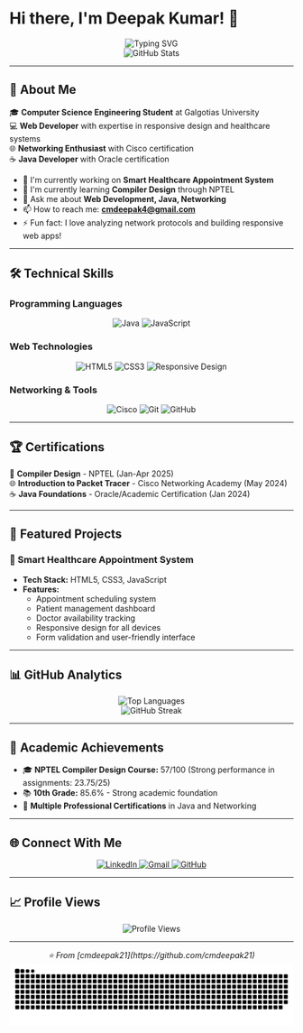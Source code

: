 # Hi there, I'm Deepak Kumar! 👋

<div align="center">
  <img src="https://readme-typing-svg.herokuapp.com?font=Fira+Code&size=30&pause=1000&color=36BCF7&center=true&vCenter=true&width=600&lines=Computer+Science+Student;Web+Developer;Java+Programmer;Networking+Enthusiast;Always+Learning+New+Things!" alt="Typing SVG" />
</div>

<div align="center">
  <img src="https://github-readme-stats.vercel.app/api?username=cmdeepak21&show_icons=true&theme=radical&hide_border=true&count_private=true" alt="GitHub Stats" />
</div>

---

## 🚀 About Me

🎓 **Computer Science Engineering Student** at Galgotias University  
💻 **Web Developer** with expertise in responsive design and healthcare systems  
🌐 **Networking Enthusiast** with Cisco certification  
☕ **Java Developer** with Oracle certification  

- 🔭 I'm currently working on **Smart Healthcare Appointment System**
- 🌱 I'm currently learning **Compiler Design** through NPTEL
- 💬 Ask me about **Web Development, Java, Networking**
- 📫 How to reach me: **cmdeepak4@gmail.com**
- ⚡ Fun fact: I love analyzing network protocols and building responsive web apps!

---

## 🛠️ Technical Skills

### Programming Languages
<div align="center">
  <img src="https://img.shields.io/badge/Java-ED8B00?style=for-the-badge&logo=openjdk&logoColor=white" alt="Java" />
  <img src="https://img.shields.io/badge/JavaScript-F7DF1E?style=for-the-badge&logo=javascript&logoColor=black" alt="JavaScript" />
</div>

### Web Technologies
<div align="center">
  <img src="https://img.shields.io/badge/HTML5-E34F26?style=for-the-badge&logo=html5&logoColor=white" alt="HTML5" />
  <img src="https://img.shields.io/badge/CSS3-1572B6?style=for-the-badge&logo=css3&logoColor=white" alt="CSS3" />
  <img src="https://img.shields.io/badge/Responsive_Design-FF6B6B?style=for-the-badge&logo=css3&logoColor=white" alt="Responsive Design" />
</div>

### Networking & Tools
<div align="center">
  <img src="https://img.shields.io/badge/Cisco-1BA0D7?style=for-the-badge&logo=cisco&logoColor=white" alt="Cisco" />
  <img src="https://img.shields.io/badge/Git-F05032?style=for-the-badge&logo=git&logoColor=white" alt="Git" />
  <img src="https://img.shields.io/badge/GitHub-100000?style=for-the-badge&logo=github&logoColor=white" alt="GitHub" />
</div>

---

## 🏆 Certifications

🎯 **Compiler Design** - NPTEL (Jan-Apr 2025)  
🌐 **Introduction to Packet Tracer** - Cisco Networking Academy (May 2024)  
☕ **Java Foundations** - Oracle/Academic Certification (Jan 2024)  

---

## 🚀 Featured Projects

### 🏥 Smart Healthcare Appointment System
- **Tech Stack:** HTML5, CSS3, JavaScript
- **Features:** 
  - Appointment scheduling system
  - Patient management dashboard
  - Doctor availability tracking
  - Responsive design for all devices
  - Form validation and user-friendly interface

---

## 📊 GitHub Analytics

<div align="center">
  <img src="https://github-readme-stats.vercel.app/api/top-langs/?username=cmdeepak21&layout=compact&theme=radical&hide_border=true" alt="Top Languages" />
</div>

<div align="center">
  <img src="https://github-readme-streak-stats.herokuapp.com/?user=cmdeepak21&theme=radical&hide_border=true" alt="GitHub Streak" />
</div>

---

## 🎯 Academic Achievements

- 🎓 **NPTEL Compiler Design Course:** 57/100 (Strong performance in assignments: 23.75/25)
- 📚 **10th Grade:** 85.6% - Strong academic foundation
- 🏅 **Multiple Professional Certifications** in Java and Networking

---

## 🌐 Connect With Me

<div align="center">
  <a href="https://www.linkedin.com/in/deepak-kumar-0a08a0291/">
    <img src="https://img.shields.io/badge/LinkedIn-0077B5?style=for-the-badge&logo=linkedin&logoColor=white" alt="LinkedIn" />
  </a>
  <a href="mailto:cmdeepak4@gmail.com">
    <img src="https://img.shields.io/badge/Gmail-D14836?style=for-the-badge&logo=gmail&logoColor=white" alt="Gmail" />
  </a>
  <a href="https://github.com/cmdeepak21">
    <img src="https://img.shields.io/badge/GitHub-100000?style=for-the-badge&logo=github&logoColor=white" alt="GitHub" />
  </a>
</div>

---

## 📈 Profile Views

<div align="center">
  <img src="https://komarev.com/ghpvc/?username=cmdeepak21&label=Profile%20views&color=0e75b6&style=flat" alt="Profile Views" />
</div>

---

<div align="center">
  <i>⭐️ From [cmdeepak21](https://github.com/cmdeepak21)</i>
</div>

<div align="center">
  <img src="https://raw.githubusercontent.com/Platane/snk/output/github-contribution-grid-snake.svg" alt="Snake animation" />
</div>
